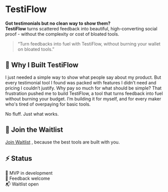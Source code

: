 # TestiFlow

**Got testimonials but no clean way to show them?**  
**TestiFlow** turns scattered feedback into beautiful, high-converting social proof - without the complexity or cost of bloated tools.

> “Turn feedbacks into fuel with TestiFlow, without burning your wallet on bloated tools.”


## 🌿 Why I Built TestiFlow

I just needed a simple way to show what people say about my product. But every testimonial tool I found was packed with features I didn’t need and pricing I couldn’t justify. Why pay so much for what should be simple? That frustration pushed me to build TestiFlow, a tool that turns feedback into fuel without burning your budget. I’m building it for myself, and for every maker who's tired of overpaying for basic tools.

No fluff. Just what works.

## 🤝 Join the Waitlist

[Join Waitlist](https://testiflow.vercel.app)
, because the best tools are built with you.


## ⚡ Status

🚧 MVP in development  
💬 Feedback welcome  
📬 Waitlist open
